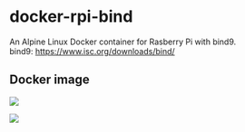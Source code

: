 # docker-rpi-bind
An Alpine Linux Docker container for Rasberry Pi with bind9.   
bind9: https://www.isc.org/downloads/bind/

## Docker image
[![](https://images.microbadger.com/badges/image/kacis/docker-rpi-bind.svg)](https://microbadger.com/images/kacis/docker-rpi-bind "Get your own image badge on microbadger.com")

[![](https://images.microbadger.com/badges/version/kacis/docker-rpi-bind.svg)](https://microbadger.com/images/kacis/docker-rpi-bind "Get your own version badge on microbadger.com")
